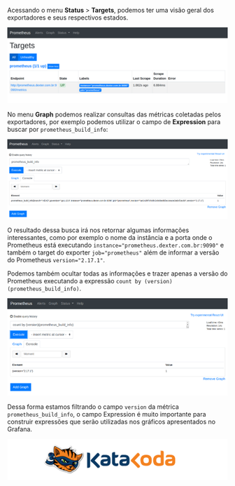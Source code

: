 Acessando o menu **Status** > **Targets**, podemos ter uma visão geral dos exportadores e seus respectivos estados.

![image-04](./assets/image-04.png)

No menu **Graph** podemos realizar consultas das métricas coletadas pelos exportadores, por exemplo podemos utilizar o campo de **Expression** para buscar por `prometheus_build_info`:

![image-05](./assets/image-05.png)

O resultado dessa busca irá nos retornar algumas informações interessantes, como por exemplo o nome da instância e a porta onde o Prometheus está executando `instance="prometheus.dexter.com.br:9090"` e também o target do exporter `job="prometheus"` além de informar a versão do Prometheus `version="2.17.1"`.

Podemos também ocultar todas as informações e trazer apenas a versão do Prometheus executando a expressão `count by (version)(prometheus_build_info)`.

![image-06](./assets/image-06.png)

Dessa forma estamos filtrando o campo `version` da métrica `prometheus_build_info`, o campo Expression é muito importante para construir expressões que serão utilizadas nos gráficos apresentados no Grafana.

![Katacoda Logo](./assets/logo-text-with-head.png)
